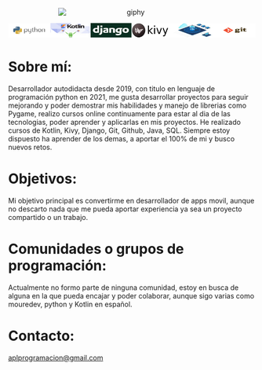 <p align="center">
  <img src="https://user-images.githubusercontent.com/116382689/221239915-541399f8-7765-4e46-bc09-41abba355b34.gif" alt="giphy" width="300" style="display: block; margin: auto;">
  
![This is an image](https://github.com/aplprogramacion/aplprogramacion/blob/master/conocimientos%20github.png#L4.1586775914062005e+21)
</p>

# Sobre mí:
Desarrollador autodidacta desde 2019, con titulo en lenguaje de programación python en 2021,
me gusta desarrollar proyectos para seguir mejorando y poder demostrar mis habilidades y manejo de librerias como Pygame,
realizo cursos online continuamente para estar al dia de las tecnologias, poder aprender y aplicarlas en mis proyectos.
He realizado cursos de Kotlin, Kivy, Django, Git, Github, Java, SQL.
Siempre estoy dispuesto ha aprender de los demas, a aportar el 100% de mi y busco nuevos retos.

# Objetivos:
Mi objetivo principal es convertirme en desarrollador de apps movil,
aunque no descarto nada que me pueda aportar experiencia ya sea un proyecto compartido o un trabajo.

# Comunidades o grupos de programación:
Actualmente no formo parte de ninguna comunidad, estoy en busca de alguna en la que pueda encajar y poder colaborar,
aunque sigo varias como mouredev, python y Kotlin en español.

# Contacto:
aplprogramacion@gmail.com
